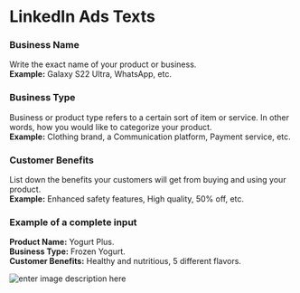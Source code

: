 ﻿# LinkedIn Ads Texts

### **Business Name**

Write the exact name of your product or business.\
**Example:** Galaxy S22 Ultra, WhatsApp, etc.

### **Business Type**

Business or product type refers to a certain sort of item or service. In other words, how you would like to categorize your product.\
**Example:** Clothing brand, a Communication platform, Payment service, etc.

### **Customer Benefits**

List down the benefits your customers will get from buying and using your product.\
**Example:** Enhanced safety features, High quality, 50% off, etc.

### **Example of a complete input**

**Product Name:** Yogurt Plus.\
**Business Type:** Frozen Yogurt.\
**Customer Benefits:** Healthy and nutritious, 5 different flavors.

![enter image description here](https://copywriterpro-ai-tools.s3.amazonaws.com/LinkedIn-Ads-Texts.jpg)

